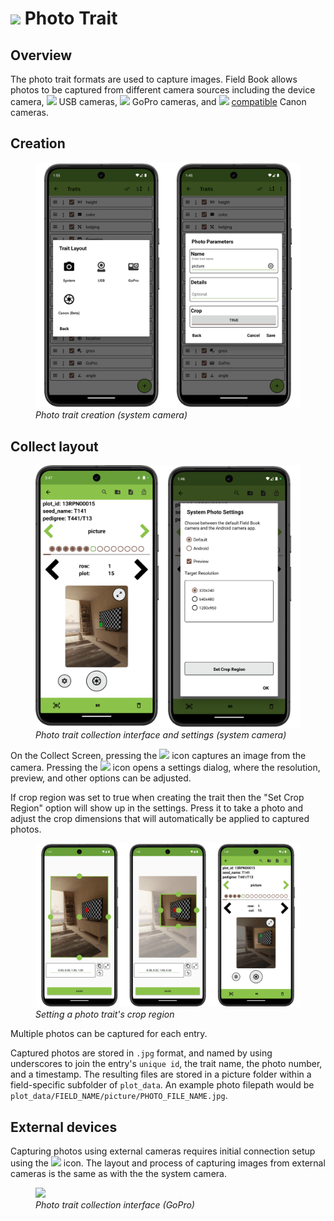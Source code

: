 <link rel="stylesheet" type="text/css" href="_styles/styles.css">

# <img class="icon-title" src="_static/icons/formats/camera.png"> Photo Trait

## Overview

The photo trait formats are used to capture images.
Field Book allows photos to be captured from different camera sources including the device camera, <img class="icon" src="_static/icons/formats/webcam.png"> USB cameras, <img class="icon" src="_static/icons/formats/camera-gopro.png"> GoPro cameras, and <img class="icon" src="_static/icons/formats/shutter.png"> [compatible](https://developercommunity.usa.canon.com/s/article/CCAPI-Supported-Cameras) Canon cameras.

## Creation

<figure class="image">
  <img class="screenshot" src="_static/images/traits/formats/create_photo_joined.png" width="700px"> 
  <figcaption class="screenshot-caption"><i>Photo trait creation (system camera)</i></figcaption> 
</figure>

## Collect layout

<figure class="image">
  <img class="screenshot" src="_static/images/traits/formats/collect_photo_joined.png" width="700px"> 
  <figcaption class="screenshot-caption"><i>Photo trait collection interface and settings (system camera)</i></figcaption> 
</figure>

On the Collect Screen, pressing the <img class="icon" src="_static/icons/formats/shutter.png"> icon captures an image from the camera.
Pressing the <img class="icon" src="_static/icons/formats/cog.png"> icon opens a settings dialog, where the resolution, preview, and other options can be adjusted.

If crop region was set to true when creating the trait then the "Set Crop Region" option will show up in the settings.
Press it to take a photo and adjust the crop dimensions that will automatically be applied to captured photos. 

<figure class="image">
  <img class="screenshot" src="_static/images/traits/formats/crop_region_joined.png" width="1100px"> 
  <figcaption class="screenshot-caption"><i>Setting a photo trait's crop region</i></figcaption> 
</figure>

Multiple photos can be captured for each entry. 

Captured photos are stored in `.jpg` format, and named by using underscores to join the entry's `unique id`, the trait name, the photo number, and a timestamp.
The resulting files are stored in a picture folder within a field-specific subfolder of `plot_data`.
An example photo filepath would be `plot_data/FIELD_NAME/picture/PHOTO_FILE_NAME.jpg`.

## External devices

Capturing photos using external cameras requires initial connection setup using the <img class="icon" src="_static/icons/formats/connection.png"> icon.
The layout and process of capturing images from external cameras is the same as with the the system camera.

<figure class="image">
  <img class="screenshot" src="_static/images/traits/formats/collect_gopro_framed.png" width="350px"> 
  <figcaption class="screenshot-caption"><i>Photo trait collection interface (GoPro)</i></figcaption> 
</figure>